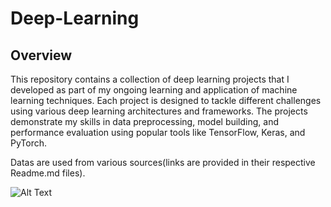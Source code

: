 # Deep-Learning

## Overview
This repository contains a collection of deep learning projects that I developed as part of my ongoing learning and application of machine learning techniques. Each project is designed to tackle different challenges using various deep learning architectures and frameworks. The projects demonstrate my skills in data preprocessing, model building, and performance evaluation using popular tools like TensorFlow, Keras, and PyTorch.

Datas are used from various sources(links are provided in their respective Readme.md files).

   ![Alt Text](https://cdn-media-1.freecodecamp.org/images/1*1mpE6fsq5LNxH31xeTWi5w.jpeg)
